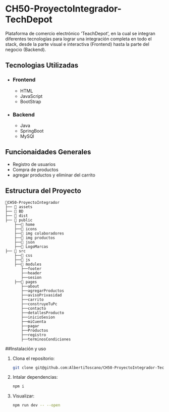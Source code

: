 # CH50-ProyectoIntegrador-TechDepot

Plataforma de comercio electrónico 'TeachDepot', en la cual se integran diferentes tecnologías para lograr una integración completa en todo el stack, desde la parte visual e interactiva (Frontend) hasta la parte del negocio (Backend).

## Tecnologias Utilizadas
- ### Frontend
  - HTML
  - JavaScript
  - BootStrap
- ### Backend
  - Java
  - SpringBoot
  - MySQl

 ## Funcionaidades Generales
 - Registro de usuarios
 - Compra de productos
 - agregar productos y eliminar del carrito

## Estructura del Proyecto
```plaintext
📂CH50-ProyectoIntegrador
├── 📂 assets
├── 📂 BD
├── 📂 dist
├── 📂 public
    ├──📂 home
    ├──📂 icons
    ├──📂 img colaboradores
    ├──📂 img productos
    ├──📂 json
    ├──📂 LogoMarcas
├── 📂 src
    ├──📂 css
    ├──📂 js
    ├──📂 modules
       ├──footer
       ├──header
       ├──sesion
    ├──📂 pages
       ├──about
       ├──agregarProductos
       ├──avisoPrivasidad
       ├──carrito
       ├──construyeTuPc
       ├──contacto
       ├──detallesProducto
       ├──inicioSesion
       ├──miCuenta
       ├──pagar
       ├──Productos
       ├──registro
       ├──terminosCondiciones

```

##Instalación y uso

1. Clona el repositorio:
   ```bash
   git clone git@github.com:AlbertiToscano/CH50-ProyectoIntegrador-TechDepot.git

2. Intalar dependencias:
   ```bash
   npm i

3. Visualizar:
   ```bash
   npm run dev -- --open
